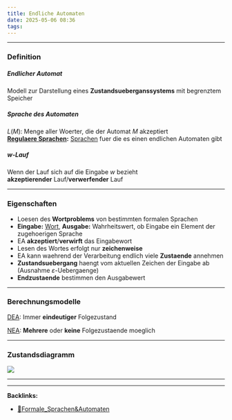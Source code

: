 ```yaml
---
title: Endliche Automaten
date: 2025-05-06 08:36
tags: 
---
```


----

### Definition 
##### Endlicher Automat
Modell zur Darstellung eines **Zustandsueberganssystems** mit begrenztem Speicher


##### Sprache des Automaten
$L(M)$: Menge aller Woerter, die der Automat $M$ akzeptiert\
**[Regulaere Sprachen](regulaere_sprachen):** [Sprachen](sprachen) fuer die es einen endlichen Automaten gibt

##### $w$-Lauf
Wenn der Lauf sich auf die Eingabe $w$ bezieht\
**akzeptierender** Lauf/**verwerfender** Lauf

---

### Eigenschaften
- Loesen des **Wortproblems** von bestimmten formalen Sprachen
- **Eingabe:** [Wort](woerter), **Ausgabe:** Wahrheitswert, ob Eingabe ein Element der zugehoerigen Sprache
- EA **akzeptiert**/**verwirft** das Eingabewort
- Lesen des Wortes erfolgt nur **zeichenweise**
- EA kann waehrend der Verarbeitung endlich viele **Zustaende** annehmen
- **Zustandsuebergang** haengt vom aktuellen Zeichen der Eingabe ab (Ausnahme $\varepsilon$-Uebergaenge)
- **Endzustaende** bestimmen den Ausgabewert

---

### Berechnungsmodelle
[DEA](dea): Immer **eindeutiger** Folgezustand

[NEA](nea): **Mehrere** oder **keine** Folgezustaende moeglich

---

### Zustandsdiagramm

![](img/ea_1.png)

----

----
**Backlinks:**
- [📂Formale_Sprachen&Automaten](📁Formale_Sprachen&Automaten)
